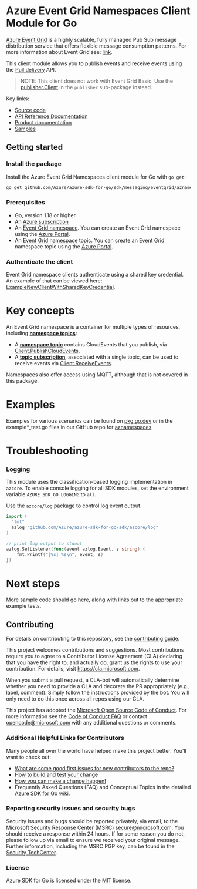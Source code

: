 # Azure Event Grid Namespaces Client Module for Go

[Azure Event Grid](https://learn.microsoft.com/azure/event-grid/overview) is a highly scalable, fully managed Pub Sub message distribution service that offers flexible message consumption patterns. For more information about Event Grid see: [link](https://learn.microsoft.com/azure/event-grid/overview).

This client module allows you to publish events and receive events using the [Pull delivery](https://learn.microsoft.com/azure/event-grid/pull-delivery-overview) API.

> NOTE: This client does not work with Event Grid Basic. Use the [publisher.Client][godoc_publisher_client] in the `publisher` sub-package instead.

Key links:
- [Source code][source]
- [API Reference Documentation][godoc]
- [Product documentation](https://azure.microsoft.com/services/event-grid/)
- [Samples][godoc_examples]

## Getting started

### Install the package

Install the Azure Event Grid Namespaces client module for Go with `go get`:

```bash
go get github.com/Azure/azure-sdk-for-go/sdk/messaging/eventgrid/aznamespaces
```

### Prerequisites

- Go, version 1.18 or higher
- An [Azure subscription](https://azure.microsoft.com/free/)
- An [Event Grid namespace][ms_namespace]. You can create an Event Grid namespace using the [Azure Portal][ms_create_namespace].
- An [Event Grid namespace topic][ms_topic]. You can create an Event Grid namespace topic using the [Azure Portal][ms_create_topic].

### Authenticate the client

Event Grid namespace clients authenticate using a shared key credential. An example of that can be viewed here: [ExampleNewClientWithSharedKeyCredential][godoc_example_newclient].

# Key concepts

An Event Grid namespace is a container for multiple types of resources, including [**namespace topics**][ms_topic]:
- A [**namespace topic**][ms_topic] contains CloudEvents that you publish, via [Client.PublishCloudEvents][godoc_client_publish].
- A [**topic subscription**][ms_subscription], associated with a single topic, can be used to receive events via [Client.ReceiveEvents][godoc_client_receive].

Namespaces also offer access using MQTT, although that is not covered in this package.

# Examples

Examples for various scenarios can be found on [pkg.go.dev][godoc_examples] or in the example*_test.go files in our GitHub repo for [aznamespaces][source].

# Troubleshooting

### Logging

This module uses the classification-based logging implementation in `azcore`. To enable console logging for all SDK modules, set the environment variable `AZURE_SDK_GO_LOGGING` to `all`. 

Use the `azcore/log` package to control log event output.

```go
import (
  "fmt"
  azlog "github.com/Azure/azure-sdk-for-go/sdk/azcore/log"
)

// print log output to stdout
azlog.SetListener(func(event azlog.Event, s string) {
    fmt.Printf("[%s] %s\n", event, s)
})
```

# Next steps

More sample code should go here, along with links out to the appropriate example tests.

## Contributing
For details on contributing to this repository, see the [contributing guide][azure_sdk_for_go_contributing].

This project welcomes contributions and suggestions.  Most contributions require you to agree to a
Contributor License Agreement (CLA) declaring that you have the right to, and actually do, grant us
the rights to use your contribution. For details, visit https://cla.microsoft.com.

When you submit a pull request, a CLA-bot will automatically determine whether you need to provide
a CLA and decorate the PR appropriately (e.g., label, comment). Simply follow the instructions
provided by the bot. You will only need to do this once across all repos using our CLA.

This project has adopted the [Microsoft Open Source Code of Conduct](https://opensource.microsoft.com/codeofconduct/).
For more information see the [Code of Conduct FAQ](https://opensource.microsoft.com/codeofconduct/faq/) or
contact [opencode@microsoft.com](mailto:opencode@microsoft.com) with any additional questions or comments.

### Additional Helpful Links for Contributors  
Many people all over the world have helped make this project better.  You'll want to check out:

* [What are some good first issues for new contributors to the repo?](https://github.com/azure/azure-sdk-for-go/issues?q=is%3Aopen+is%3Aissue+label%3A%22up+for+grabs%22)
* [How to build and test your change][azure_sdk_for_go_contributing_developer_guide]
* [How you can make a change happen!][azure_sdk_for_go_contributing_pull_requests]
* Frequently Asked Questions (FAQ) and Conceptual Topics in the detailed [Azure SDK for Go wiki](https://github.com/azure/azure-sdk-for-go/wiki).

<!-- ### Community-->
### Reporting security issues and security bugs

Security issues and bugs should be reported privately, via email, to the Microsoft Security Response Center (MSRC) <secure@microsoft.com>. You should receive a response within 24 hours. If for some reason you do not, please follow up via email to ensure we received your original message. Further information, including the MSRC PGP key, can be found in the [Security TechCenter](https://www.microsoft.com/msrc/faqs-report-an-issue).

### License

Azure SDK for Go is licensed under the [MIT](https://github.com/Azure/azure-sdk-for-go/blob/main/sdk/template/aztemplate/LICENSE.txt) license.

<!-- LINKS -->
[azure_sdk_for_go_contributing]: https://github.com/Azure/azure-sdk-for-go/blob/main/CONTRIBUTING.md
[azure_sdk_for_go_contributing_developer_guide]: https://github.com/Azure/azure-sdk-for-go/blob/main/CONTRIBUTING.md#developer-guide
[azure_sdk_for_go_contributing_pull_requests]: https://github.com/Azure/azure-sdk-for-go/blob/main/CONTRIBUTING.md#pull-requests
[azure_cli]: https://docs.microsoft.com/cli/azure
[azure_pattern_circuit_breaker]: https://docs.microsoft.com/azure/architecture/patterns/circuit-breaker
[azure_pattern_retry]: https://docs.microsoft.com/azure/architecture/patterns/retry
[azure_portal]: https://portal.azure.com
[azure_sub]: https://azure.microsoft.com/free/
[cloud_shell]: https://docs.microsoft.com/azure/cloud-shell/overview
[cloud_shell_bash]: https://shell.azure.com/bash
[source]: https://aka.ms/azsdk/go/namespaces/src
[godoc]: https://aka.ms/azsdk/go/namespaces/pkg
[godoc_client]: https://aka.ms/azsdk/go/namespaces/pkg/#Client
[godoc_client_publish]: https://aka.ms/azsdk/go/namespaces/pkg#Client.PublishCloudEvents
[godoc_client_receive]: https://aka.ms/azsdk/go/namespaces/pkg#Client.ReceiveCloudEvents
[godoc_examples]: https://aka.ms/azsdk/go/namespaces/pkg#pkg-examples
[godoc_example_newclient]: https://aka.ms/azsdk/go/namespaces/pkg#example-NewClientWithSharedKeyCredential
[godoc_publisher_client]: https://aka.ms/azsdk/go/eventgrid/pkg/#Client
[ms_pulldelivery]: https://learn.microsoft.com/azure/event-grid/concepts-pull-delivery
[ms_namespace]: https://learn.microsoft.com/azure/event-grid/concepts-pull-delivery#namespaces
[ms_topic]: https://learn.microsoft.com/azure/event-grid/concepts-pull-delivery#namespace-topics
[ms_subscription]: https://learn.microsoft.com/azure/event-grid/concepts-pull-delivery#event-subscriptions
[ms_create_namespace]: https://learn.microsoft.com/azure/event-grid/create-view-manage-namespaces
[ms_create_topic]: https://learn.microsoft.com/azure/event-grid/create-view-manage-namespace-topics
